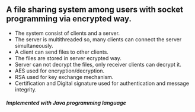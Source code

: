 ## A file sharing system among users with socket programming via encrypted way.

  - The system consist of clients and a server.
  - The server is multithreaded so, many clients can connect the server simultaneously.
  - A client can send files to other clients.
  - The files are stored in server ecrypted way.
  - Server can not decrypt the files, only receiver clients can decrypt it.
  - AES used for encryption/decryption.
  - RSA used for key exchange mechanism.
  - Certification and Digital signature used for authentication and message integrity.
  
##### Implemented with Java programming language
